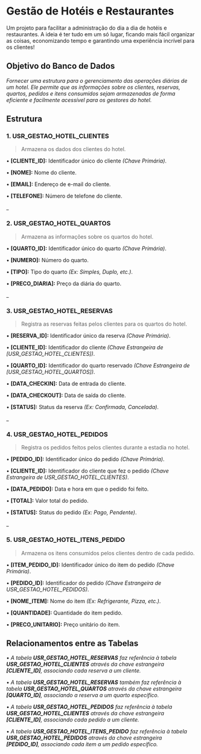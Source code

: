 # Gestão de Hotéis e Restaurantes

Um projeto para facilitar a administração do dia a dia de hotéis e restaurantes. A ideia é ter tudo em um só lugar, ficando mais fácil organizar as coisas, economizando tempo e garantindo uma experiência incrível para os clientes!

## Objetivo do Banco de Dados

_Fornecer uma estrutura para o gerenciamento das operações diárias de um hotel. Ele permite que as informações sobre os clientes, reservas, quartos, pedidos e itens consumidos sejam armazenadas de forma eficiente e facilmente acessível para os gestores do hotel._

## Estrutura

### 1. USR_GESTAO_HOTEL_CLIENTES

> Armazena os dados dos clientes do hotel.

• **[CLIENTE_ID]:** Identificador único do cliente _(Chave Primária)_.

• **[NOME]:** Nome do cliente.

• **[EMAIL]:** Endereço de e-mail do cliente.

• **[TELEFONE]:** Número de telefone do cliente.

_

### 2. USR_GESTAO_HOTEL_QUARTOS

> Armazena as informações sobre os quartos do hotel.

• **[QUARTO_ID]:** Identificador único do quarto _(Chave Primária)_.

• **[NUMERO]:** Número do quarto.

• **[TIPO]:** Tipo do quarto _(Ex: Simples, Duplo, etc.)_.

• **[PRECO_DIARIA]:** Preço da diária do quarto.

_

### 3. USR_GESTAO_HOTEL_RESERVAS

> Registra as reservas feitas pelos clientes para os quartos do hotel.

• **[RESERVA_ID]:** Identificador único da reserva _(Chave Primária)_.

• **[CLIENTE_ID]:** Identificador do cliente _(Chave Estrangeira de [USR_GESTAO_HOTEL_CLIENTES])_.

• **[QUARTO_ID]:** Identificador do quarto reservado _(Chave Estrangeira de [USR_GESTAO_HOTEL_QUARTOS])_.

• **[DATA_CHECKIN]:** Data de entrada do cliente.

• **[DATA_CHECKOUT]:** Data de saída do cliente.

• **[STATUS]:** Status da reserva _(Ex: Confirmada, Cancelada)_.

_

### 4. USR_GESTAO_HOTEL_PEDIDOS

> Registra os pedidos feitos pelos clientes durante a estadia no hotel.

• **[PEDIDO_ID]:** Identificador único do pedido _(Chave Primária)_.

• **[CLIENTE_ID]:** Identificador do cliente que fez o pedido _(Chave Estrangeira de USR_GESTAO_HOTEL_CLIENTES)_.

• **[DATA_PEDIDO]:** Data e hora em que o pedido foi feito.

• **[TOTAL]:** Valor total do pedido.

• **[STATUS]:** Status do pedido _(Ex: Pago, Pendente)_.

_

### 5. USR_GESTAO_HOTEL_ITENS_PEDIDO

> Armazena os itens consumidos pelos clientes dentro de cada pedido.

• **[ITEM_PEDIDO_ID]:** Identificador único do item do pedido _(Chave Primária)_.

• **[PEDIDO_ID]:** Identificador do pedido _(Chave Estrangeira de USR_GESTAO_HOTEL_PEDIDOS)_.

• **[NOME_ITEM]:** Nome do item _(Ex: Refrigerante, Pizza, etc.)_.

• **[QUANTIDADE]:** Quantidade do item pedido.

• **[PRECO_UNITARIO]:** Preço unitário do item.

## Relacionamentos entre as Tabelas

• _A tabela **USR_GESTAO_HOTEL_RESERVAS** faz referência à tabela **USR_GESTAO_HOTEL_CLIENTES** através da chave estrangeira **[CLIENTE_ID]**, associando cada reserva a um cliente._

• _A tabela **USR_GESTAO_HOTEL_RESERVAS** também faz referência à tabela **USR_GESTAO_HOTEL_QUARTOS** através da chave estrangeira **[QUARTO_ID]**, associando a reserva a um quarto específico._

• _A tabela **USR_GESTAO_HOTEL_PEDIDOS** faz referência à tabela **USR_GESTAO_HOTEL_CLIENTES** através da chave estrangeira **[CLIENTE_ID]**, associando cada pedido a um cliente._

• _A tabela **USR_GESTAO_HOTEL_ITENS_PEDIDO** faz referência à tabela **USR_GESTAO_HOTEL_PEDIDOS** através da chave estrangeira **[PEDIDO_ID]**, associando cada item a um pedido específico._

